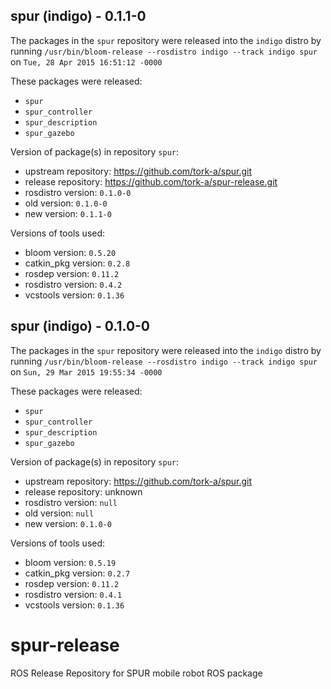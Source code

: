 ## spur (indigo) - 0.1.1-0

The packages in the `spur` repository were released into the `indigo` distro by running `/usr/bin/bloom-release --rosdistro indigo --track indigo spur` on `Tue, 28 Apr 2015 16:51:12 -0000`

These packages were released:
- `spur`
- `spur_controller`
- `spur_description`
- `spur_gazebo`

Version of package(s) in repository `spur`:
- upstream repository: https://github.com/tork-a/spur.git
- release repository: https://github.com/tork-a/spur-release.git
- rosdistro version: `0.1.0-0`
- old version: `0.1.0-0`
- new version: `0.1.1-0`

Versions of tools used:
- bloom version: `0.5.20`
- catkin_pkg version: `0.2.8`
- rosdep version: `0.11.2`
- rosdistro version: `0.4.2`
- vcstools version: `0.1.36`


## spur (indigo) - 0.1.0-0

The packages in the `spur` repository were released into the `indigo` distro by running `/usr/bin/bloom-release --rosdistro indigo --track indigo spur` on `Sun, 29 Mar 2015 19:55:34 -0000`

These packages were released:
- `spur`
- `spur_controller`
- `spur_description`
- `spur_gazebo`

Version of package(s) in repository `spur`:
- upstream repository: https://github.com/tork-a/spur.git
- release repository: unknown
- rosdistro version: `null`
- old version: `null`
- new version: `0.1.0-0`

Versions of tools used:
- bloom version: `0.5.19`
- catkin_pkg version: `0.2.7`
- rosdep version: `0.11.2`
- rosdistro version: `0.4.1`
- vcstools version: `0.1.36`


# spur-release
ROS Release Repository for SPUR mobile robot ROS package
